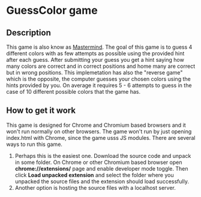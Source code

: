 # GuessColor game
## Description
This game is also know as [Mastermind](https://en.wikipedia.org/wiki/Mastermind_(board_game)). The goal of this game is to guess 4 different colors with as few attempts as possible using the provided hint after each guess. After submitting your guess you get a hint saying how many colors are correct and in correct positions and home many are correct but in wrong positions. This implemetation has also the "reverse game" which is the opposite, the computer guesses your chosen colors using the hints provided by you. On average it requires 5 - 6 attempts to guess in the case of 10 different possible colors that the game has.
## How to get it work
This game is designed for Chrome and Chromium based browsers and it won't run normally on other browsers. The game won't run by just opening index.html with Chrome, since the game usss JS modules. There are several ways to run this game.
1. Perhaps this is the easiest one. Download the source code and unpack in some folder. On Chrome or other Chromium based browser open **chrome://extensions/** page and enable developer mode toggle. Then click **Load unpacked extension** and select the folder where you unpacked the source files and the extension should load successfully.
2. Another option is hosting the source files with a localhost server.
